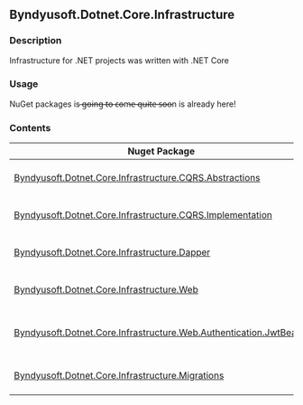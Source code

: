## Byndyusoft.Dotnet.Core.Infrastructure

### Description

Infrastructure for .NET projects was written with .NET Core

### Usage

NuGet packages is  ̶g̶o̶i̶n̶g̶ ̶t̶o̶ ̶c̶o̶m̶e̶ ̶q̶u̶i̶t̶e̶ ̶s̶o̶o̶n is already here!

### Contents

Nuget Package  | Description
--------| --------
[Byndyusoft.Dotnet.Core.Infrastructure.CQRS.Abstractions](https://www.nuget.org/packages/Byndyusoft.Dotnet.Core.Infrastructure.CQRS.Abstractions)  | Abstractions of the CQRS pattern
[Byndyusoft.Dotnet.Core.Infrastructure.CQRS.Implementation](https://www.nuget.org/packages/Byndyusoft.Dotnet.Core.Infrastructure.CQRS.Implementations) | Implementation of the CQRS pattern
[Byndyusoft.Dotnet.Core.Infrastructure.Dapper](https://www.nuget.org/packages/Byndyusoft.Dotnet.Core.Infrastructure.Dapper) | Helpers and extensions for Dapper
[Byndyusoft.Dotnet.Core.Infrastructure.Web](https://www.nuget.org/packages/Byndyusoft.Dotnet.Core.Infrastructure.Web) | Base classes for WebApi creation
[Byndyusoft.Dotnet.Core.Infrastructure.Web.Authentication.JwtBearer](https://www.nuget.org/packages/Byndyusoft.Dotnet.Core.Infrastructure.Web.Authentication.JwtBearer) | Authentication primitives for Jwt Bearer tokens
[Byndyusoft.Dotnet.Core.Infrastructure.Migrations](https://www.nuget.org/packages/Byndyusoft.Dotnet.Core.Infrastructure.Migrations) | Primitives for environment migration
